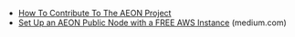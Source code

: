 * [How To Contribute To The AEON Project](./How-Tos/Contribute/contribute.html)
* [Set Up an AEON Public Node with a FREE AWS Instance](https://medium.com/@AEON_Community/setting-up-an-amazon-aws-aeon-public-node-on-a-free-ec2-instance-b6952a598cdc) (medium.com)
